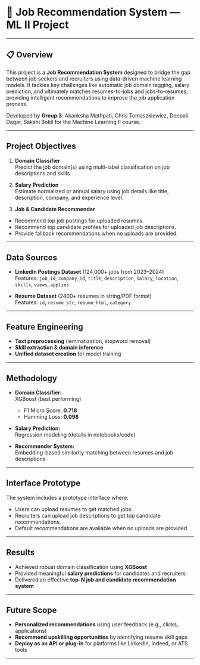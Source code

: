 # 📂 **Job Recommendation System — ML II Project**

---

## 📋 **Overview**

This project is a **Job Recommendation System** designed to bridge the gap between job seekers and recruiters using data-driven machine learning models. It tackles key challenges like automatic job domain tagging, salary prediction, and ultimately matches resumes-to-jobs and jobs-to-resumes, providing intelligent recommendations to improve the job application process.

Developed by **Group 3**:
Akanksha Mathpati, Chris Tomaszkiewicz, Deepali Dagar, Sakshi Bokil for the Machine Learning II course.

---

## **Project Objectives**

1. **Domain Classifier**  
Predict the job domain(s) using multi-label classification on job descriptions and skills.

2. **Salary Prediction**  
Estimate normalized or annual salary using job details like title, description, company, and experience level.

3. **Job & Candidate Recommender**  
- Recommend top job postings for uploaded resumes.  
- Recommend top candidate profiles for uploaded job descriptions.  
- Provide fallback recommendations when no uploads are provided.

---

## **Data Sources**

- **LinkedIn Postings Dataset** (124,000+ jobs from 2023–2024)  
  Features: `job_id`, `company_id`, `title`, `description`, `salary`, `location`, `skills`, `views`, `applies`

- **Resume Dataset** (2400+ resumes in string/PDF format)  
  Features: `id`, `resume_str`, `resume_html`, `category`

---

## **Feature Engineering**

- **Text preprocessing** (lemmatization, stopword removal)  
- **Skill extraction & domain inference**  
- **Unified dataset creation** for model training

---

## **Methodology**

- **Domain Classifier:**  
  XGBoost (best performing)  
  - F1 Micro Score: **0.718**  
  - Hamming Loss: **0.098**

- **Salary Prediction:**  
  Regression modeling (details in notebooks/code)

- **Recommender System:**  
  Embedding-based similarity matching between resumes and job descriptions

---

## **Interface Prototype**

The system includes a prototype interface where:  
- Users can upload resumes to get matched jobs.  
- Recruiters can upload job descriptions to get top candidate recommendations.  
- Default recommendations are available when no uploads are provided.

---

## **Results**

- Achieved robust domain classification using **XGBoost**  
- Provided meaningful **salary predictions** for candidates and recruiters  
- Delivered an effective **top-N job and candidate recommendation system**

---

## **Future Scope**

- **Personalized recommendations** using user feedback (e.g., clicks, applications)  
- **Recommend upskilling opportunities** by identifying resume skill gaps  
- **Deploy as an API or plug-in** for platforms like LinkedIn, Indeed, or ATS tools

---
